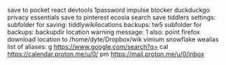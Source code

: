 save to pocket
react devtools
1password
impulse blocker
duckduckgo privacy essentials
save to pinterest
ecosia search
save tiddlers
	settings:
		subfolder for saving: tiddlywikilocations
		backups: tw5
		subfolder for backups: backupdir
		location warning message: 1
	also: point firefox download location to ⁦/home/dyte/Dropbox/wik
vimium
snowflake
wealias
	list of aliases:
		g https://www.google.com/search?q=
		cal https://calendar.proton.me/u/0/
		pm https://mail.proton.me/u/0/inbox

